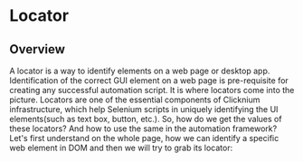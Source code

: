 # Locator

## Overview 
A locator is a way to identify elements on a web page or desktop app.   
Identification of the correct GUI element on a web page is pre-requisite for creating any successful automation script. It is where locators come into the picture. Locators are one of the essential components of Clicknium infrastructure, which help Selenium scripts in uniquely identifying the UI elements(such as text box, button, etc.). So, how do we get the values of these locators? And how to use the same in the automation framework? Let's first understand on the whole page, how we can identify a specific web element in DOM and then we will try to grab its locator:
  